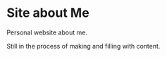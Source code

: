 # Site about Me
Personal website about me.

Still in the process of making and filling with content.
